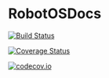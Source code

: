 # RobotOSDocs

[![Build Status](https://travis-ci.org/huckl3b3rry87/RobotOSDocs.jl.svg?branch=master)](https://travis-ci.org/huckl3b3rry87/RobotOSDocs.jl)

[![Coverage Status](https://coveralls.io/repos/huckl3b3rry87/RobotOSDocs.jl/badge.svg?branch=master&service=github)](https://coveralls.io/github/huckl3b3rry87/RobotOSDocs.jl?branch=master)

[![codecov.io](http://codecov.io/github/huckl3b3rry87/RobotOSDocs.jl/coverage.svg?branch=master)](http://codecov.io/github/huckl3b3rry87/RobotOSDocs.jl?branch=master)
